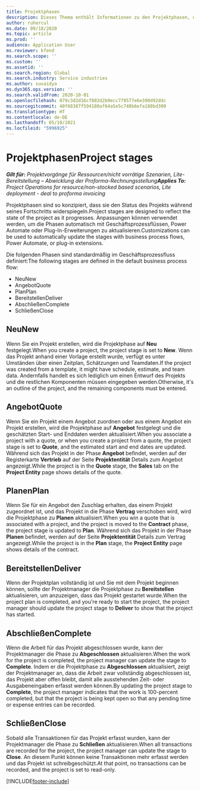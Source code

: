 ```yaml
---
title: Projektphasen
description: Dieses Thema enthält Informationen zu den Projektphasen, die in Microsoft Dynamics Project Operations verfügbar sind.
author: ruhercul
ms.date: 09/18/2020
ms.topic: article
ms.prod: ''
audience: Application User
ms.reviewer: kfend
ms.search.scope: ''
ms.custom: ''
ms.assetid: ''
ms.search.region: Global
ms.search.industry: Service industries
ms.author: suvaidya
ms.dyn365.ops.version: ''
ms.search.validFrom: 2020-10-01
ms.openlocfilehash: 079c3d2d16cf802d2b9ecc779577e6e390d92ddc
ms.sourcegitcommit: 40f68387f594180af64a5e5c748b6efa188bd300
ms.translationtype: HT
ms.contentlocale: de-DE
ms.lasthandoff: 05/10/2021
ms.locfileid: "5996925"
---
```

# <a name="project-stages"></a><span data-ttu-id="3d972-103">Projektphasen</span><span class="sxs-lookup"><span data-stu-id="3d972-103">Project stages</span></span>

<span data-ttu-id="3d972-104">_**Gilt für:** Projektvorgänge für Ressourcen/nicht vorrätige Szenarien, Lite-Bereitstellung – Abwicklung der Proforma-Rechnungsstellung_</span><span class="sxs-lookup"><span data-stu-id="3d972-104">_**Applies To:** Project Operations for resource/non-stocked based scenarios, Lite deployment - deal to proforma invoicing_</span></span>

<span data-ttu-id="3d972-105">Projektphasen sind so konzipiert, dass sie den Status des Projekts während seines Fortschritts widerspiegeln.</span><span class="sxs-lookup"><span data-stu-id="3d972-105">Project stages are designed to reflect the state of the project as it progresses.</span></span> <span data-ttu-id="3d972-106">Anpassungen können verwendet werden, um die Phasen automatisch mit Geschäftsprozessflüssen, Power Automate oder Plug-In-Erweiterungen zu aktualisieren.</span><span class="sxs-lookup"><span data-stu-id="3d972-106">Customizations can be used to automatically update the stages with business process flows, Power Automate, or plug-in extensions.</span></span>

<span data-ttu-id="3d972-107">Die folgenden Phasen sind standardmäßig im Geschäftsprozessfluss definiert:</span><span class="sxs-lookup"><span data-stu-id="3d972-107">The following stages are defined in the default business process flow:</span></span>

- <span data-ttu-id="3d972-108">Neu</span><span class="sxs-lookup"><span data-stu-id="3d972-108">New</span></span>
- <span data-ttu-id="3d972-109">Angebot</span><span class="sxs-lookup"><span data-stu-id="3d972-109">Quote</span></span>
- <span data-ttu-id="3d972-110">Plan</span><span class="sxs-lookup"><span data-stu-id="3d972-110">Plan</span></span>
- <span data-ttu-id="3d972-111">Bereitstellen</span><span class="sxs-lookup"><span data-stu-id="3d972-111">Deliver</span></span>
- <span data-ttu-id="3d972-112">Abschließen</span><span class="sxs-lookup"><span data-stu-id="3d972-112">Complete</span></span>
- <span data-ttu-id="3d972-113">Schließen</span><span class="sxs-lookup"><span data-stu-id="3d972-113">Close</span></span> 

## <a name="new"></a><span data-ttu-id="3d972-114">Neu</span><span class="sxs-lookup"><span data-stu-id="3d972-114">New</span></span>

<span data-ttu-id="3d972-115">Wenn Sie ein Projekt erstellen, wird die Projektphase auf **Neu** festgelegt.</span><span class="sxs-lookup"><span data-stu-id="3d972-115">When you create a project, the project stage is set to **New**.</span></span> <span data-ttu-id="3d972-116">Wenn das Projekt anhand einer Vorlage erstellt wurde, verfügt es unter Umständen über einen Zeitplan, Schätzungen und Teamdaten.</span><span class="sxs-lookup"><span data-stu-id="3d972-116">If the project was created from a template, it might have schedule, estimate, and team data.</span></span> <span data-ttu-id="3d972-117">Andernfalls handelt es sich lediglich um einen Entwurf des Projekts und die restlichen Komponenten müssen eingegeben werden.</span><span class="sxs-lookup"><span data-stu-id="3d972-117">Otherwise, it's an outline of the project, and the remaining components must be entered.</span></span>

## <a name="quote"></a><span data-ttu-id="3d972-118">Angebot</span><span class="sxs-lookup"><span data-stu-id="3d972-118">Quote</span></span>

<span data-ttu-id="3d972-119">Wenn Sie ein Projekt einem Angebot zuordnen oder aus einem Angebot ein Projekt erstellen, wird die Projektphase auf **Angebot** festgelegt und die geschätzten Start- und Enddaten werden aktualisiert.</span><span class="sxs-lookup"><span data-stu-id="3d972-119">When you associate a project with a quote, or when you create a project from a quote, the project stage is set to **Quote**, and the estimated start and end dates are updated.</span></span> <span data-ttu-id="3d972-120">Während sich das Projekt in der Phase **Angebot** befindet, werden auf der Registerkarte **Vertrieb** auf der Seite **Projektentität** Details zum Angebot angezeigt.</span><span class="sxs-lookup"><span data-stu-id="3d972-120">While the project is in the **Quote** stage, the **Sales** tab on the **Project Entity** page shows details of the quote.</span></span>

## <a name="plan"></a><span data-ttu-id="3d972-121">Planen</span><span class="sxs-lookup"><span data-stu-id="3d972-121">Plan</span></span>

<span data-ttu-id="3d972-122">Wenn Sie für ein Angebot den Zuschlag erhalten, das einem Projekt zugeordnet ist, und das Projekt in die Phase **Vertrag** verschoben wird, wird die Projektphase zu **Planen** aktualisiert.</span><span class="sxs-lookup"><span data-stu-id="3d972-122">When you win a quote that is associated with a project, and the project is moved to the **Contract** phase, the project stage is updated to **Plan**.</span></span> <span data-ttu-id="3d972-123">Während sich das Projekt in der Phase **Planen** befindet, werden auf der Seite **Projektentität** Details zum Vertrag angezeigt.</span><span class="sxs-lookup"><span data-stu-id="3d972-123">While the project is in the **Plan** stage, the **Project Entity** page shows details of the contract.</span></span>

## <a name="deliver"></a><span data-ttu-id="3d972-124">Bereitstellen</span><span class="sxs-lookup"><span data-stu-id="3d972-124">Deliver</span></span>

<span data-ttu-id="3d972-125">Wenn der Projektplan vollständig ist und Sie mit dem Projekt beginnen können, sollte der Projektmanager die Projektphase zu **Bereitstellen** aktualisieren, um anzuzeigen, dass das Projekt gestartet wurde.</span><span class="sxs-lookup"><span data-stu-id="3d972-125">When the project plan is completed, and you're ready to start the project, the project manager should update the project stage to **Deliver** to show that the project has started.</span></span>

## <a name="complete"></a><span data-ttu-id="3d972-126">Abschließen</span><span class="sxs-lookup"><span data-stu-id="3d972-126">Complete</span></span> 

<span data-ttu-id="3d972-127">Wenn die Arbeit für das Projekt abgeschlossen wurde, kann der Projektmanager die Phase zu **Abgeschlossen** aktualisieren.</span><span class="sxs-lookup"><span data-stu-id="3d972-127">When the work for the project is completed, the project manager can update the stage to **Complete**.</span></span> <span data-ttu-id="3d972-128">Indem er die Projektphase zu **Abgeschlossen** aktualisiert, zeigt der Projektmanager an, dass die Arbeit zwar vollständig abgeschlossen ist, das Projekt aber offen bleibt, damit alle ausstehenden Zeit- oder Ausgabeneingaben erfasst werden können.</span><span class="sxs-lookup"><span data-stu-id="3d972-128">By updating the project stage to **Complete**, the project manager indicates that the work is 100-percent completed, but that the project is being kept open so that any pending time or expense entries can be recorded.</span></span>

## <a name="close"></a><span data-ttu-id="3d972-129">Schließen</span><span class="sxs-lookup"><span data-stu-id="3d972-129">Close</span></span>

<span data-ttu-id="3d972-130">Sobald alle Transaktionen für das Projekt erfasst wurden, kann der Projektmanager die Phase zu **Schließen** aktualisieren.</span><span class="sxs-lookup"><span data-stu-id="3d972-130">When all transactions are recorded for the project, the project manager can update the stage to **Close**.</span></span> <span data-ttu-id="3d972-131">An diesem Punkt können keine Transaktionen mehr erfasst werden und das Projekt ist schreibgeschützt.</span><span class="sxs-lookup"><span data-stu-id="3d972-131">At that point, no transactions can be recorded, and the project is set to read-only.</span></span>



[!INCLUDE[footer-include](../includes/footer-banner.md)]